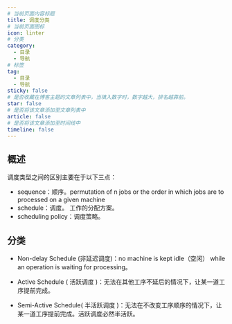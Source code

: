 ```yaml
---
# 当前页面内容标题
title: 调度分类
# 当前页面图标
icon: linter
# 分类
category:
  - 目录
  - 导航
# 标签
tag:
  - 目录
  - 导航
sticky: false
# 是否收藏在博客主题的文章列表中，当填入数字时，数字越大，排名越靠前。
star: false
# 是否将该文章添加至文章列表中
article: false
# 是否将该文章添加至时间线中
timeline: false
---
```

## 概述
调度类型之间的区别主要在于以下三点：
* sequence：顺序。permutation of n jobs or the order in which jobs are to processed on a given machine
* schedule：调度。 工作的分配方案。
* scheduling policy：调度策略。

## 分类

* Non-delay Schedule (非延迟调度)：no machine is kept idle（空闲） while an operation is waiting for processing。

* Active Schedule ( 活跃调度 )：无法在其他工序不延后的情况下，让某一道工序提前完成。

* Semi-Active Schedule( 半活跃调度 )：无法在不改变工序顺序的情况下，让某一道工序提前完成。活跃调度必然半活跃。
